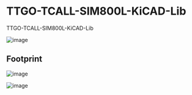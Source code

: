 # TTGO-TCALL-SIM800L-KiCAD-Lib
TTGO-TCALL-SIM800L-KiCAD-Lib

![image](https://user-images.githubusercontent.com/28555587/95006415-ed4f0b80-0621-11eb-8cda-f2561243a9c3.png)

## Footprint

![image](https://user-images.githubusercontent.com/28555587/94235241-dd9c3c80-ff28-11ea-89d0-80ac7eeb3345.png)



![image](https://user-images.githubusercontent.com/28555587/94235093-a168dc00-ff28-11ea-9cf3-e3f33718600c.png)
